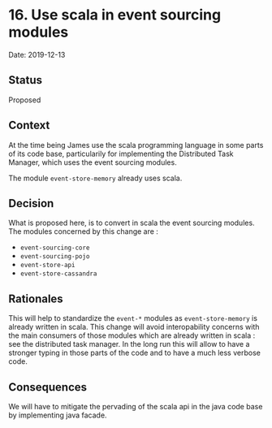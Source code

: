 # 16. Use scala in event sourcing modules

Date: 2019-12-13

## Status

Proposed

## Context

At the time being James use the scala programming language in some parts of its code base, particularily for implementing the Distributed Task Manager,
which uses the event sourcing modules.

The module `event-store-memory` already uses scala.

## Decision

What is proposed here, is to convert in scala the event sourcing modules.
The modules concerned by this change are : 
  -  `event-sourcing-core`
  -  `event-sourcing-pojo`
  -  `event-store-api`
  -  `event-store-cassandra`

## Rationales

This will help to standardize the `event-*` modules as `event-store-memory` is already written in scala.
This change will avoid interopability concerns with the main consumers of those modules which are already written in scala : see the distributed task manager.
In the long run this will allow to have a stronger typing in those parts of the code and to have a much less verbose code.


## Consequences

We will have to mitigate the pervading of the scala api in the java code base by implementing java facade.
